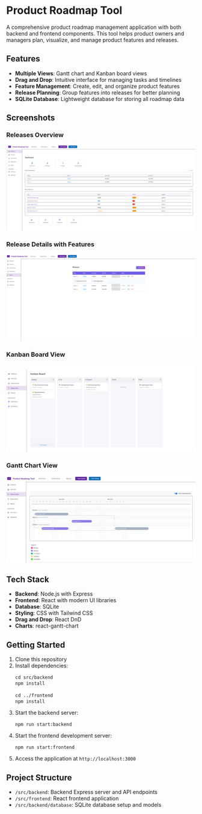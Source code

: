 # Product Roadmap Tool

A comprehensive product roadmap management application with both backend and frontend components. This tool helps product owners and managers plan, visualize, and manage product features and releases.

## Features

- **Multiple Views**: Gantt chart and Kanban board views
- **Drag and Drop**: Intuitive interface for managing tasks and timelines
- **Feature Management**: Create, edit, and organize product features
- **Release Planning**: Group features into releases for better planning
- **SQLite Database**: Lightweight database for storing all roadmap data

## Screenshots

### Releases Overview
![Releases Page](/screenshots/releases-overview.png)

### Release Details with Features
![Release Details](/screenshots/release-details.png)

### Kanban Board View
![Kanban Board](/screenshots/kanban-view.png)

### Gantt Chart View
![Gantt Chart](/screenshots/gantt-chart.png)

## Tech Stack

- **Backend**: Node.js with Express
- **Frontend**: React with modern UI libraries
- **Database**: SQLite
- **Styling**: CSS with Tailwind CSS
- **Drag and Drop**: React DnD
- **Charts**: react-gantt-chart

## Getting Started

1. Clone this repository
2. Install dependencies:
   ```
   cd src/backend
   npm install

   cd ../frontend
   npm install
   ```
3. Start the backend server:
   ```
   npm run start:backend
   ```
4. Start the frontend development server:
   ```
   npm run start:frontend
   ```
5. Access the application at `http://localhost:3000`

## Project Structure

- `/src/backend`: Backend Express server and API endpoints
- `/src/frontend`: React frontend application
- `/src/backend/database`: SQLite database setup and models
